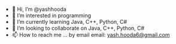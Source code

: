 - 👋 Hi, I’m @yashhooda
- 👀 I’m interested in programming 
- 🌱 I’m currently learning Java, C++, Python, C#
- 💞️ I’m looking to collaborate on Java, C++, Python, C# 
- 📫 How to reach me ... by email 
email: yash.hooda6@gmail.com
<!---
yashhooda1/yashhooda1 is a ✨ special ✨ repository because its `README.md` (this file) appears on your GitHub profile.
You can click the Preview link to take a look at your changes.
--->

